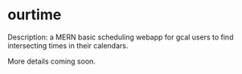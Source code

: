 # ourtime
Description: a MERN basic scheduling webapp for gcal users to find intersecting times in their calendars. 

More details coming soon.
